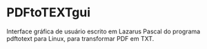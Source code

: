 # PDFtoTEXTgui
Interface gráfica de usuário escrito em Lazarus Pascal do programa pdftotext para Linux, para transformar PDF em TXT.
